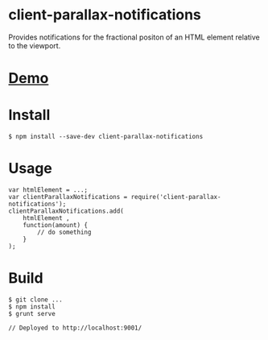 # client-parallax-notifications
Provides notifications for the fractional positon of an HTML element relative to the viewport.

# [Demo](https://vivmaha.github.io/client-rect-notifications)

# Install

    $ npm install --save-dev client-parallax-notifications

# Usage
  
    var htmlElement = ...;
	var clientParallaxNotifications = require('client-parallax-notifications');
	clientParallaxNotifications.add(
	    htmlElement ,
		function(amount) {
			// do something 
		}	    
	);

# Build

    $ git clone ...
    $ npm install
    $ grunt serve

    // Deployed to http://localhost:9001/
